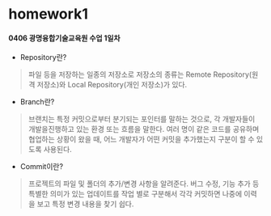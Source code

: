 # homework1
#### 0406 광명융합기술교육원 수업 1일차

+ Repository란?
> 파일 등을 저장하는 일종의 저장소로 저장소의 종류는 Remote Repository(원격 저장소)와 Local Repository(개인 저장소)가 있다. 

+ Branch란?
> 브랜치는 특정 커밋으로부터 분기되는 포인터를 말하는 것으로, 각 개발자들이 개발을진행하고 있는 환경 또는 흐름을 말한다. 
> 여러 명이 같은 코드를 공유하며 협업하는 상황이 왔을 때, 어느 개발자가 어떤 커밋을 추가했는지 구분이 할 수 있도록 사용된다. 

+ Commit이란?
> 프로젝트의 파일 및 폴더의 추가/변경 사항을 알려준다. 
> 버그 수정, 기능 추가 등 특별한 의미가 있는 업데이트를 작업 별로 구분해서 각각 커밋하면 나중에 이력을 보고 특정 변경 내용을 찾기 쉽다. 
